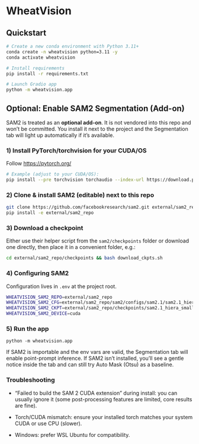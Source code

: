# WheatVision

## Quickstart

```bash
# Create a new conda environment with Python 3.11+
conda create -n wheatvision python=3.11 -y
conda activate wheatvision

# Install requirements
pip install -r requirements.txt

# Launch Gradio app
python -m wheatvision.app
```

## Optional: Enable SAM2 Segmentation (Add-on)

SAM2 is treated as an **optional add-on**. It is not vendored into this repo and won’t be committed. You install it next to the project and the Segmentation tab will light up automatically if it’s available.


### 1) Install PyTorch/torchvision for your CUDA/OS

Follow https://pytorch.org/

```bash
# Example (adjust to your CUDA/OS):
pip install --pre torchvision torchaudio --index-url https://download.pytorch.org/whl/nightly/cu128
```

### 2) Clone & install SAM2 (editable) next to this repo

```bash
git clone https://github.com/facebookresearch/sam2.git external/sam2_repo
pip install -e external/sam2_repo
```

### 3) Download a checkpoint

Either use their helper script from the `sam2/checkpoints` folder or download one directly, then place it in a convenient folder, e.g.:

```bash
cd external/sam2_repo/checkpoints && bash download_ckpts.sh
```

### 4) Configuring SAM2

Configuration lives in `.env` at the project root.

```bash
WHEATVISION_SAM2_REPO=external/sam2_repo
WHEATVISION_SAM2_CFG=external/sam2_repo/sam2/configs/sam2.1/sam2.1_hiera_s.yaml
WHEATVISION_SAM2_CKPT=external/sam2_repo/checkpoints/sam2.1_hiera_small.pt
WHEATVISION_SAM2_DEVICE=cuda
```

### 5) Run the app

```
python -m wheatvision.app
```

If SAM2 is importable and the env vars are valid, the Segmentation tab will enable point-prompt inference. If SAM2 isn’t installed, you’ll see a gentle notice inside the tab and can still try Auto Mask (Otsu) as a baseline.

### Troubleshooting

- “Failed to build the SAM 2 CUDA extension” during install: you can usually ignore it (some post-processing features are limited, core results are fine).

- Torch/CUDA mismatch: ensure your installed torch matches your system CUDA or use CPU (slower).

- Windows: prefer WSL Ubuntu for compatibility.
